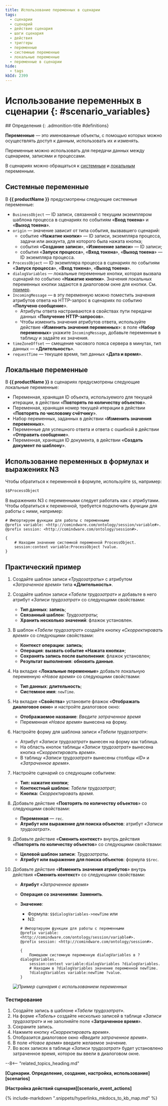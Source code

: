 ```yaml
---
title: Использование переменных в сценарии
tags:
  - сценарии
  - сценарий
  - действие сценария
  - шаги сценария
  - действия
  - триггеры
  - переменные
  - системные переменные
  - локальные переменные
  - переменные в сценарии
hide:
  - tags
kbId: 2399
---
```


# Использование переменных в сценарии {: #scenario_variables}

<div class="admonition question" markdown="block">
## Определения {: .admonition-title #definitions}

**Переменные** — это именованные объекты, с помощью которых можно осуществлять доступ к данным, использовать их и изменять.

Переменные можно использовать для передачи данных между сценарием, записями и процессами.

В сценариях можно обращаться к [системным](#системные-переменные) и [локальным](#локальные-переменные) переменным.

</div>

## Системные переменные

В **{{ productName }}** предусмотрены следующие системные переменные:

- `BusinessObject` — ID записи, связанной с текущим экземпляром шаблона процесса в сценариях по событиям «**Вход токена**» и «**Выход токена**».
- `origin` — значение зависит от типа события, вызвавшего сценарий:
    - событие «**Нажатие кнопки**» — ID записи, экземпляра процесса, задачи или аккаунта, для которого была нажата кнопка;
    - события «**Создание записи**», «**Изменение записи**» — ID записи;
    - события «**Запуск процесса**», «**Вход токена**», «**Выход токена**» — ID экземпляра процесса.
- `ProcessObject` — ID экземпляра процесса в сценариях по событиям «**Запуск процесса**», «**Вход токена**», «**Выход токена**».
- `dialogVariables` — локальные переменные кнопки, которая вызвала сценарий по событию «**Нажатие кнопки**». Значения локальных переменных кнопки задаются в диалоговом окне для кнопки. См. [пример](#практический-пример).
- `IncomingMessage` — в эту переменную можно поместить значения атрибутов ответа на HTTP-запрос в сценариях по событию «**Получено сообщение**».
    - Атрибуты ответа настраиваются в свойствах пути передачи данных «**Получение HTTP-запросов**».
    - Чтобы изменить значения  атрибутов ответа, используйте действие «**Изменить значения переменных**»: в поле «**Набор переменных**» укажите `IncomingMessage`, добавьте переменные в таблицу и задайте их значения.
- `timeZoneOffset` — смещение часового пояса сервера в минутах, тип данных — «**Длительность**».
- `requestTime` — текущее время, тип данных «**Дата и время**».

## Локальные переменные

В **{{ productName }}** в сценариях предусмотрены следующие локальные переменные:

- Переменная, хранящая ID объекта, используемого для текущей итерации, в действии «**Повторять по количеству объектов**».
- Переменная, хранящая номер текущей итерации в действии «**Повторять по числовому счётчику**».
- Набор переменных, заданных в действии «**Изменить значения переменных**».
- Переменные для успешного ответа и ответа с ошибкой в действии «**Отправить сообщение**».
- Переменная, хранящая ID документа, в действии «**Создать документ по шаблону**».

## Использование переменных в формулах и выражениях N3

Чтобы обратиться к переменной в формуле, используйте `$$`, например:

``` cs
$$ProcessObject
```

В выражениях N3 с переменными следует работать как с атрибутами. Чтобы обратиться к переменной, требуется подключить функции для работы с ними, например:

``` turtle
# Импортируем функции для работы с переменными
@prefix variable: <http://comindware.com/ontology/session/variable#>.
@prefix session: <http://comindware.com/ontology/session#>.

{
    # Находим значение системной переменной ProcessObject.
    session:context variable:ProcessObject ?value.
}
```

## Практический пример

1. Создайте шаблон записи _«Трудозатраты»_ с атрибутом _«Затраченное время»_ типа **«Длительность»**.
2. Создайте шаблон записи _«Табели трудозатрат»_ и добавьте в него атрибут _«Записи трудозатрат»_ со следующими свойствами:

    - **Тип данных**: **запись**;
    - **Связанный шаблон**: _Трудозатраты_;
    - **Хранить несколько значений**: флажок установлен.

3. В шаблон _«Табели трудозатрат»_ создайте кнопку _«Скорректировать время»_ со следующими свойствами:

    - **Контекст операции**: **запись**;
    - **Операция**: **вызвать событие «Нажата кнопка»**;
    - **Сохранять запись после выполнения**: флажок установлен;
    - **Результат выполнения**: **обновить данные**.

4. На вкладке «**Локальные переменные**» добавьте локальную переменную _«Новое время»_ со следующими свойствами:

    - **Тип данных**: **длительность**;
    - **Системное имя**: `newTime`.

5. На вкладке «**Свойства**» установите флажок «**Отображать диалоговое окно**» и настройте диалоговое окно:

   - **Отображаемое название**: _Введите затраченное время_
   - Переменная _«Новое время»_  вынесена на форму.

6. Настройте форму для шаблона записи _«Табели трудозатрат»_:

    - Атрибут _«Записи трудозатрат»_ вынесен на форму как таблица.
    - На область кнопок таблицы _«Записи трудозатрат»_ вынесена кнопка _«Скорректировать время»_.
    - В таблицу _«Записи трудозатрат»_ вынесены столбцы _«ID»_ и _«Затраченное время»_.

7. Настройте сценарий со следующим событием:
    - **Тип: нажатие кнопки**;
    - **Контекстный шаблон:** _Табели трудозатрат_;
    - **Кнопка:** _Скорректировать время_.

8. Добавьте действие «**Повторять по количеству объектов**» со следующими свойствами:

    - **Переменная** — `rec`.
    - **Атрибут или выражение для поиска объектов**: атрибут _«Записи трудозатрат»_.

9. Добавьте действие «**Сменить контекст**» внутрь действия «**Повторять по количеству объектов**» со следующими свойствами:

    - **Целевой шаблон записи**: _Трудозатраты_.
    - **Атрибут или выражение для поиска объектов**: формула `$$rec`.

10. Добавьте действие «**Изменить значения атрибутов**» внутрь действия «**Сменить контекст**» со следующими свойствами:

    - **Атрибут** _«Затраченное время»_
    - **Операция со значениями**: **Заменить**.
    - **Значение**:
        - Формула: `$$dialogVariables->newTime`
        или
        - N3:

        ``` turtle
        # Импортируем функции для работы с переменными
        @prefix variable: <http://comindware.com/ontology/session/variable#>.
        @prefix session: <http://comindware.com/ontology/session#>.

        {
            Помещаем системную переменную dialogVariables в ?dialogVariables.
            session:context variable:dialogVariables ?dialogVariables.
            # Находим в ?dialogVariables значение переменной newTime.
            ?dialogVariables variable:newTime ?value.
        }
      
    _![Пример сценария с использованием переменных](scenario_with_variables.png)_
    
### Тестирование

1. Создайте запись в шаблоне _«Табели трудозатрат»_.
2. На форме _«Табель»_ создайте несколько записей в таблице _«Записи трудозатрат»_ и не заполняйте поле «**Затраченное время**».
3. Сохраните запись.
4. Нажмите кнопку _«Скорректировать время»_.
5. Отобразится диалоговое окно _«Введите затраченное время»_.
6. В поле _«Новое время»_ введите желаемое значение.
7. Во всех записях в таблице _«Записи трудозатрат»_ будет установлено затраченное время, которое вы ввели в диалоговом окне.

--8<-- "related_topics_heading.md"

**[Сценарии. Определение, создание, настройка, использование][scenarios]**

**[Настройка действий сценария][scenario_event_actions]**

{%
include-markdown ".snippets/hyperlinks_mkdocs_to_kb_map.md"
%}
